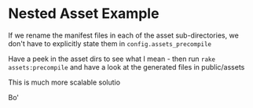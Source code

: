 # Nested Asset Example

If we rename the manifest files in each of the asset sub-directories, we don't 
have to explicitly state them in `config.assets_precompile`

Have a peek in the asset dirs to see what I mean - then run `rake assets:precompile` and have a look at the generated files in public/assets

This is much more scalable solutio

Bo'